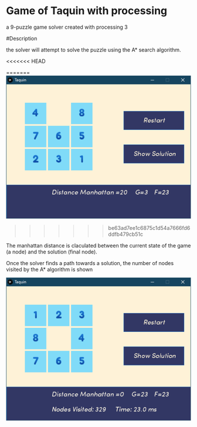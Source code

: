 # Game of Taquin with processing 
 a 9-puzzle game solver created with processing 3

#Description

the solver will attempt to solve the puzzle using the A* search algorithm.

<<<<<<< HEAD
 
 
 

=======
 ![Application visualizing the puzzle](Images/app.png)
>>>>>>> be63ad7ee1c6875c1d54a7666fd6ddfb479cb51c


The manhattan distance is claculated between the current state of the game (a node) and the solution (final node).

Once the solver finds a path towards a solution, the number of nodes visited by the A* algorithm is shown
 
 ![](Images/solution.png)

  
